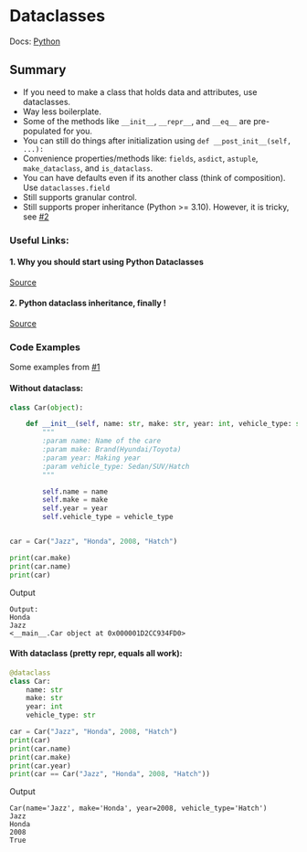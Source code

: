 # Dataclasses

Docs: [Python](https://docs.python.org/3/library/dataclasses.html)

## Summary

* If you need to make a class that holds data and attributes, use dataclasses.
* Way less boilerplate.
* Some of the methods like `__init__`, `__repr__`, and `__eq__` are pre-populated for you.
* You can still do things after initialization using `def __post_init__(self, ...):`
* Convenience properties/methods like: `fields`, `asdict`, `astuple`, `make_dataclass`, and `is_dataclass`.
* You can have defaults even if its another class (think of composition). Use `dataclasses.field`
* Still supports granular control.
* Still supports proper inheritance (Python >= 3.10). However, it is tricky, see [#2](#2-python-dataclass-inheritance-finally)

### Useful Links:
#### 1. Why you should start using Python Dataclasses
[Source](https://python.plainenglish.io/why-you-should-start-using-pythons-dataclasses-cd6a73ae5614)  

#### 2. Python dataclass inheritance, finally ! 
[Source](https://medium.com/@aniscampos/python-dataclass-inheritance-finally-686eaf60fbb5)

### Code Examples
Some examples from [#1](#1-why-you-should-start-using-python-dataclasses)

#### **Without dataclass**:
```python
class Car(object):

    def __init__(self, name: str, make: str, year: int, vehicle_type: str):
        """
        :param name: Name of the care
        :param make: Brand(Hyundai/Toyota)
        :param year: Making year
        :param vehicle_type: Sedan/SUV/Hatch
        """

        self.name = name
        self.make = make
        self.year = year
        self.vehicle_type = vehicle_type


car = Car("Jazz", "Honda", 2008, "Hatch")

print(car.make)
print(car.name)
print(car)
```
Output
```shell
Output:
Honda
Jazz
<__main__.Car object at 0x000001D2CC934FD0>
```

#### **With dataclass (pretty repr, equals all work)**:
```python
@dataclass
class Car:
    name: str
    make: str
    year: int
    vehicle_type: str

car = Car("Jazz", "Honda", 2008, "Hatch")
print(car)
print(car.name)
print(car.make)
print(car.year)
print(car == Car("Jazz", "Honda", 2008, "Hatch"))
```
Output
```shell
Car(name='Jazz', make='Honda', year=2008, vehicle_type='Hatch')
Jazz
Honda
2008
True
```
